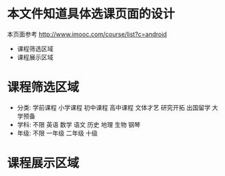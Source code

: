 # 本文件知道具体选课页面的设计
本页面参考 http://www.imooc.com/course/list?c=android

+ 课程筛选区域
+ 课程展示区域


# 课程筛选区域

+ 分类: 学前课程 小学课程 初中课程 高中课程 文体才艺 研究开拓 出国留学 大学预备
+ 学科: 不限 英语 数学 语文 历史 地理 生物  钢琴  
+ 年级: 不限 一年级 二年级 十级

# 课程展示区域


